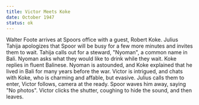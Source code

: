 ```yaml
---
title: Victor Meets Koke
date: October 1947
status: ok
---
```

Walter Foote arrives at Spoors office with a guest, Robert Koke. Julius Tahija apologizes that Spoor will be busy for a few more minutes and invites them to wait. Tahija calls out for a steward, "Nyoman", a common name in Bali. Nyoman asks what they would like to drink while they wait. Koke replies in fluent Balinese. Nyoman is astounded, and Koke explained that he lived in Bali for many years before the war. Victor is intrigued, and chats with Koke, who is charming and affable, but evasive. Julius calls them to enter, Victor follows, camera at the ready. Spoor waves him away, saying "No photos". Victor clicks the shutter, coughing to hide the sound, and then leaves. 